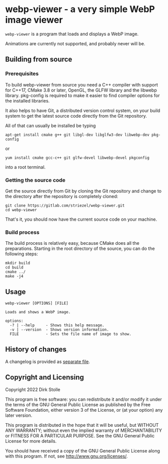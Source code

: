# webp-viewer - a very simple WebP image viewer

`webp-viewer` is a program that loads and displays a WebP image.

Animations are currently not supported, and probably never will be.

## Building from source

### Prerequisites

To build webp-viewer from source you need a C++ compiler with support for C++17,
CMake 3.8 or later, OpenGL, the GLFW library and the libwebp library.
pkg-config is required to make it easier to find compiler options for the
installed libraries.

It also helps to have Git, a distributed version control system, on your build
system to get the latest source code directly from the Git repository.

All of that can usually be installed be typing

    apt-get install cmake g++ git libgl-dev libglfw3-dev libwebp-dev pkg-config

or

    yum install cmake gcc-c++ git glfw-devel libwebp-devel pkgconfig

into a root terminal.

### Getting the source code

Get the source directly from Git by cloning the Git repository and change to
the directory after the repository is completely cloned:

    git clone https://gitlab.com/striezel/webp-viewer.git
    cd webp-viewer

That's it, you should now have the current source code on your machine.

### Build process

The build process is relatively easy, because CMake does all the preparations.
Starting in the root directory of the source, you can do the following steps:

    mkdir build
    cd build
    cmake ../
    make -j4

## Usage

```
webp-viewer [OPTIONS] [FILE]

Loads and shows a WebP image.

options:
  -? | --help     - Shows this help message.
  -v | --version  - Shows version information.
  FILE            - Sets the file name of image to show.
```

## History of changes

A changelog is provided as [separate file](./changelog.md).

## Copyright and Licensing

Copyright 2022  Dirk Stolle

This program is free software: you can redistribute it and/or modify
it under the terms of the GNU General Public License as published by
the Free Software Foundation, either version 3 of the License, or
(at your option) any later version.

This program is distributed in the hope that it will be useful,
but WITHOUT ANY WARRANTY; without even the implied warranty of
MERCHANTABILITY or FITNESS FOR A PARTICULAR PURPOSE.  See the
GNU General Public License for more details.

You should have received a copy of the GNU General Public License
along with this program.  If not, see <http://www.gnu.org/licenses/>.
